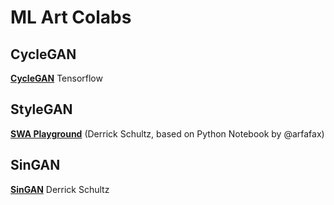 # ML Art Colabs

## CycleGAN
[**CycleGAN**](https://colab.research.google.com/github/tensorflow/docs/blob/master/site/en/tutorials/generative/cyclegan.ipynb#scrollTo=ITZuApL56Mny) Tensorflow 

## StyleGAN
[**SWA Playground**](https://github.com/dvschultz/ai/blob/master/SWA_playground.ipynb) (Derrick Schultz, based on Python Notebook by @arfafax)

## SinGAN
[**SinGAN**](https://github.com/dvschultz/ai/blob/master/SinGAN.ipynb) Derrick Schultz
